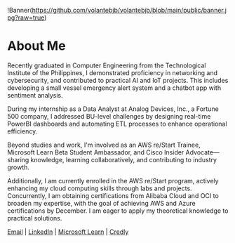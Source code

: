 !Banner(https://github.com/volantebjb/volantebjb/blob/main/public/banner.jpg?raw=true)

# About Me

Recently graduated in Computer Engineering from the Technological Institute of the Philippines, I demonstrated proficiency in networking and cybersecurity, and contributed to practical AI and IoT projects. This includes developing a small vessel emergency alert system and a chatbot app with sentiment analysis.

During my internship as a Data Analyst at Analog Devices, Inc., a Fortune 500 company, I addressed BU-level challenges by designing real-time PowerBI dashboards and automating ETL processes to enhance operational efficiency.

Beyond studies and work, I'm involved as an AWS re/Start Trainee, Microsoft Learn Beta Student Ambassador, and Cisco Insider Advocate—sharing knowledge, learning collaboratively, and contributing to industry growth.

Additionally, I am currently enrolled in the AWS re/Start program, actively enhancing my cloud computing skills through labs and projects. Concurrently, I am obtaining certifications from Alibaba Cloud and OCI to broaden my expertise, with the goal of achieving AWS and Azure certifications by December. I am eager to apply my theoretical knowledge to practical solutions.

[Email](work@volantebjb.me) | [LinkedIn](https://www.linkedin.com/in/volantebjb/) | [Microsoft Learn](https://learn.microsoft.com/en-us/users/volantebjb/) | [Credly](https://www.credly.com/users/volantebjb/badges)
